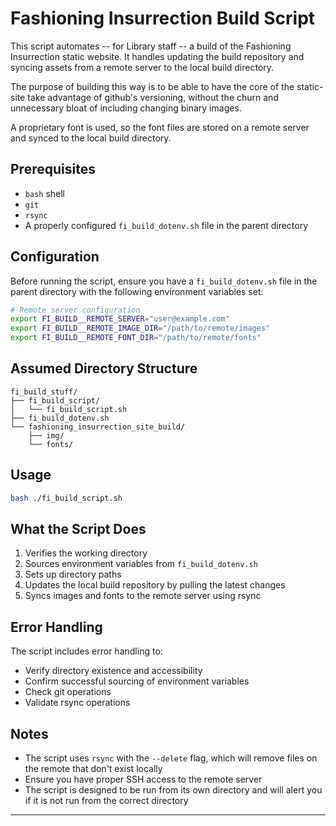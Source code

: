 # Fashioning Insurrection Build Script

This script automates -- for Library staff -- a build of the Fashioning Insurrection static website. It handles updating the build repository and syncing assets from a remote server to the local build directory.

The purpose of building this way is to be able to have the core of the static-site take advantage of github's versioning, without the churn and unnecessary bloat of including changing binary images.

A proprietary font is used, so the font files are stored on a remote server and synced to the local build directory.


## Prerequisites

- `bash` shell
- `git`
- `rsync`
- A properly configured `fi_build_dotenv.sh` file in the parent directory


## Configuration

Before running the script, ensure you have a `fi_build_dotenv.sh` file in the parent directory with the following environment variables set:

```bash
# Remote server configuration
export FI_BUILD__REMOTE_SERVER="user@example.com"
export FI_BUILD__REMOTE_IMAGE_DIR="/path/to/remote/images"
export FI_BUILD__REMOTE_FONT_DIR="/path/to/remote/fonts"
```

## Assumed Directory Structure

```
fi_build_stuff/
├── fi_build_script/
│   └── fi_build_script.sh
├── fi_build_dotenv.sh
└── fashioning_insurrection_site_build/
    ├── img/
    └── fonts/
```

## Usage

```bash
bash ./fi_build_script.sh
```

## What the Script Does

1. Verifies the working directory
2. Sources environment variables from `fi_build_dotenv.sh`
3. Sets up directory paths
4. Updates the local build repository by pulling the latest changes
5. Syncs images and fonts to the remote server using rsync


## Error Handling

The script includes error handling to:
- Verify directory existence and accessibility
- Confirm successful sourcing of environment variables
- Check git operations
- Validate rsync operations


## Notes

- The script uses `rsync` with the `--delete` flag, which will remove files on the remote that don't exist locally
- Ensure you have proper SSH access to the remote server
- The script is designed to be run from its own directory and will alert you if it is not run from the correct directory

---
